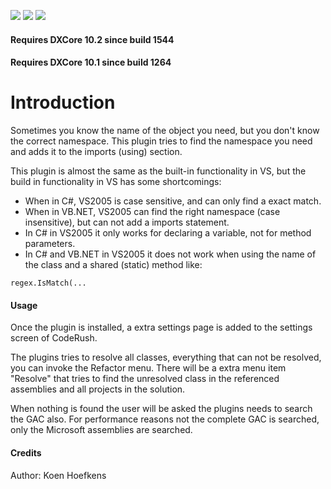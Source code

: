 [![](http://dxcorecommunityplugins.googlecode.com/svn/trunk/Common/Graphics/Download.png)](http://www.rorybecker.co.uk/DevExpress/Community/Plugins/Refactor_Resolve/)      [![](http://dxcorecommunityplugins.googlecode.com/svn/trunk/Common/Graphics/InstallHelp.png)](http://code.google.com/p/dxcorecommunityplugins/wiki/InstallInstructions)
[![](http://dxcorecommunityplugins.googlecode.com/svn/trunk/Common/Graphics/Feedback.png)](http://code.google.com/p/dxcorecommunityplugins/wiki/Feedback)
#### Requires DXCore 10.2 since build 1544 ####
#### Requires DXCore 10.1 since build 1264 ####
# Introduction #

Sometimes you know the name of the object you need, but you don't know the correct namespace.
This plugin tries to find the namespace you need and adds it to the imports (using) section.

This plugin is almost the same as the built-in functionality in VS, but the build in functionality in VS has some shortcomings:
  * When in C#, VS2005 is case sensitive, and can only find a exact match.
  * When in VB.NET, VS2005 can find the right namespace (case insensitive), but can not add a imports statement.
  * In C# in VS2005 it only works for declaring a variable, not for method parameters.
  * In C# and VB.NET in VS2005 it does not work when using the name of the class and a shared (static) method like:
```
regex.IsMatch(...
```

#### Usage ####

Once the plugin is installed, a extra settings page is added to the settings screen of CodeRush.

The plugins tries to resolve all classes, everything that can not be resolved, you can invoke the Refactor menu. There will be a extra menu item "Resolve" that tries to find the unresolved class in the referenced assemblies and all projects in the solution.

When nothing is found the user will be asked the plugins needs to search the GAC also. For performance reasons not the complete GAC is searched, only the Microsoft assemblies are searched.

#### Credits ####

Author: Koen Hoefkens